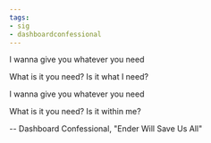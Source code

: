 ```yaml
---
tags:
- sig
- dashboardconfessional
---
```


I wanna give you whatever you need

What is it you need? Is it what I need?

I wanna give you whatever you need

What is it you need? Is it within me?

-- Dashboard Confessional, "Ender Will Save Us All"
